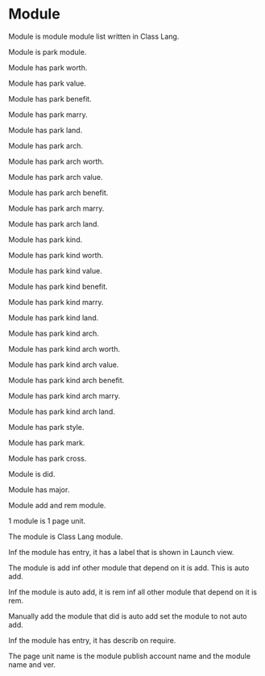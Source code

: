 # Module

Module is module module list written in Class Lang.

Module is park module.

Module has park worth.

Module has park value.

Module has park benefit.

Module has park marry.

Module has park land.

Module has park arch.

Module has park arch worth.

Module has park arch value.

Module has park arch benefit.

Module has park arch marry.

Module has park arch land.

Module has park kind.

Module has park kind worth.

Module has park kind value.

Module has park kind benefit.

Module has park kind marry.

Module has park kind land.

Module has park kind arch.

Module has park kind arch worth.

Module has park kind arch value.

Module has park kind arch benefit.

Module has park kind arch marry.

Module has park kind arch land.

Module has park style.

Module has park mark.

Module has park cross.

Module is did.

Module has major.

Module add and rem module.

1 module is 1 page unit.

The module is Class Lang module.

Inf the module has entry, it has a label that is shown in Launch view.

The module is add inf other module that depend on it is add.
This is auto add.

Inf the module is auto add, it is rem inf all other module that depend on it is rem.

Manually add the module that did is auto add set the module to not auto add.

Inf the module has entry, it has describ on require.

The page unit name is the module publish account name and the module name and ver.